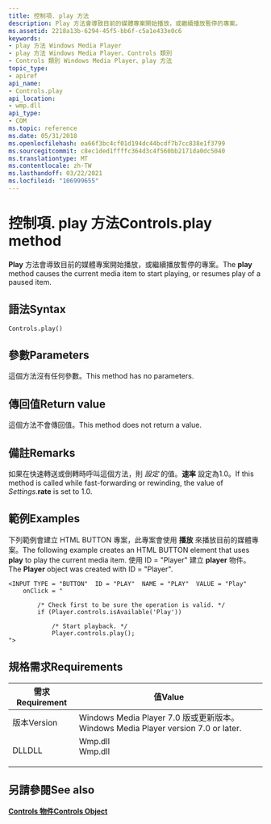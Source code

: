 ```yaml
---
title: 控制項. play 方法
description: Play 方法會導致目前的媒體專案開始播放，或繼續播放暫停的專案。
ms.assetid: 2218a13b-6294-45f5-bb6f-c5a1e433e0c6
keywords:
- play 方法 Windows Media Player
- play 方法 Windows Media Player、Controls 類別
- Controls 類別 Windows Media Player、play 方法
topic_type:
- apiref
api_name:
- Controls.play
api_location:
- wmp.dll
api_type:
- COM
ms.topic: reference
ms.date: 05/31/2018
ms.openlocfilehash: ea66f3bc4cf01d194dc44bcdf7b7cc838e1f3799
ms.sourcegitcommit: c8ec1ded1ffffc364d3c4f560bb2171da0dc5040
ms.translationtype: MT
ms.contentlocale: zh-TW
ms.lasthandoff: 03/22/2021
ms.locfileid: "106999655"
---
```

# <a name="controlsplay-method"></a><span data-ttu-id="fb193-106">控制項. play 方法</span><span class="sxs-lookup"><span data-stu-id="fb193-106">Controls.play method</span></span>

<span data-ttu-id="fb193-107">**Play** 方法會導致目前的媒體專案開始播放，或繼續播放暫停的專案。</span><span class="sxs-lookup"><span data-stu-id="fb193-107">The **play** method causes the current media item to start playing, or resumes play of a paused item.</span></span>

## <a name="syntax"></a><span data-ttu-id="fb193-108">語法</span><span class="sxs-lookup"><span data-stu-id="fb193-108">Syntax</span></span>


```JScript
Controls.play()
```



## <a name="parameters"></a><span data-ttu-id="fb193-109">參數</span><span class="sxs-lookup"><span data-stu-id="fb193-109">Parameters</span></span>

<span data-ttu-id="fb193-110">這個方法沒有任何參數。</span><span class="sxs-lookup"><span data-stu-id="fb193-110">This method has no parameters.</span></span>

## <a name="return-value"></a><span data-ttu-id="fb193-111">傳回值</span><span class="sxs-lookup"><span data-stu-id="fb193-111">Return value</span></span>

<span data-ttu-id="fb193-112">這個方法不會傳回值。</span><span class="sxs-lookup"><span data-stu-id="fb193-112">This method does not return a value.</span></span>

## <a name="remarks"></a><span data-ttu-id="fb193-113">備註</span><span class="sxs-lookup"><span data-stu-id="fb193-113">Remarks</span></span>

<span data-ttu-id="fb193-114">如果在快速轉送或倒轉時呼叫這個方法，則 *設定* 的值。**速率** 設定為1.0。</span><span class="sxs-lookup"><span data-stu-id="fb193-114">If this method is called while fast-forwarding or rewinding, the value of *Settings*.**rate** is set to 1.0.</span></span>

## <a name="examples"></a><span data-ttu-id="fb193-115">範例</span><span class="sxs-lookup"><span data-stu-id="fb193-115">Examples</span></span>

<span data-ttu-id="fb193-116">下列範例會建立 HTML BUTTON 專案，此專案會使用 **播放** 來播放目前的媒體專案。</span><span class="sxs-lookup"><span data-stu-id="fb193-116">The following example creates an HTML BUTTON element that uses **play** to play the current media item.</span></span> <span data-ttu-id="fb193-117">使用 ID = "Player" 建立 **player** 物件。</span><span class="sxs-lookup"><span data-stu-id="fb193-117">The **Player** object was created with ID = "Player".</span></span>


```JScript
<INPUT TYPE = "BUTTON"  ID = "PLAY"  NAME = "PLAY"  VALUE = "Play"
    onClick = "

        /* Check first to be sure the operation is valid. */
        if (Player.controls.isAvailable('Play'))

            /* Start playback. */
            Player.controls.play();
">

```



## <a name="requirements"></a><span data-ttu-id="fb193-118">規格需求</span><span class="sxs-lookup"><span data-stu-id="fb193-118">Requirements</span></span>



| <span data-ttu-id="fb193-119">需求</span><span class="sxs-lookup"><span data-stu-id="fb193-119">Requirement</span></span> | <span data-ttu-id="fb193-120">值</span><span class="sxs-lookup"><span data-stu-id="fb193-120">Value</span></span> |
|--------------------|------------------------------------------------------------------------------------|
| <span data-ttu-id="fb193-121">版本</span><span class="sxs-lookup"><span data-stu-id="fb193-121">Version</span></span><br/> | <span data-ttu-id="fb193-122">Windows Media Player 7.0 版或更新版本。</span><span class="sxs-lookup"><span data-stu-id="fb193-122">Windows Media Player version 7.0 or later.</span></span><br/>                              |
| <span data-ttu-id="fb193-123">DLL</span><span class="sxs-lookup"><span data-stu-id="fb193-123">DLL</span></span><br/>     | <dl> <span data-ttu-id="fb193-124"><dt>Wmp.dll</dt></span><span class="sxs-lookup"><span data-stu-id="fb193-124"><dt>Wmp.dll</dt></span></span> </dl> |



## <a name="see-also"></a><span data-ttu-id="fb193-125">另請參閱</span><span class="sxs-lookup"><span data-stu-id="fb193-125">See also</span></span>

<dl> <dt>

[<span data-ttu-id="fb193-126">**Controls 物件**</span><span class="sxs-lookup"><span data-stu-id="fb193-126">**Controls Object**</span></span>](controls-object.md)
</dt> </dl>

 

 





